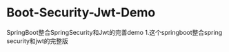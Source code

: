 # Boot-Security-Jwt-Demo
SpringBoot整合SpringSecurity和Jwt的完善demo
1.这个springboot整合spring security和jwt的完整版
